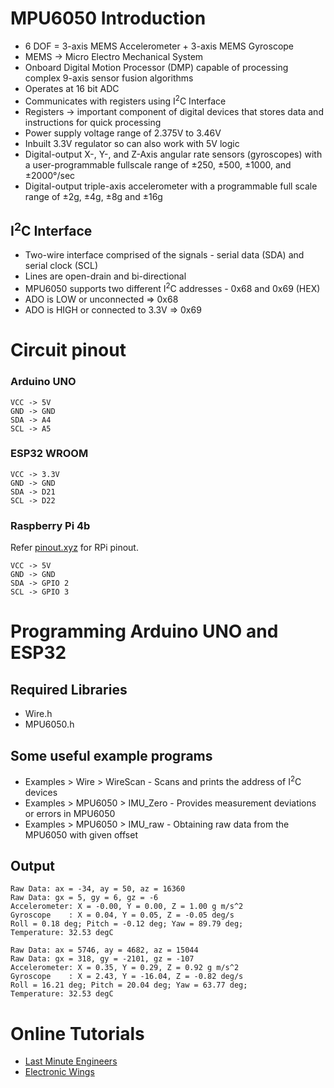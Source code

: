# MPU6050 Introduction
- 6 DOF = 3-axis MEMS Accelerometer + 3-axis MEMS Gyroscope
- MEMS -> Micro Electro Mechanical System
- Onboard Digital Motion Processor (DMP) capable of processing complex 9-axis sensor fusion algorithms
- Operates at 16 bit ADC
- Communicates with registers using I<sup>2</sup>C Interface
- Registers -> important component of digital devices that stores data and instructions for quick processing
- Power supply voltage range of 2.375V to 3.46V
- Inbuilt 3.3V regulator so can also work with 5V logic
- Digital-output X-, Y-, and Z-Axis angular rate sensors (gyroscopes) with a user-programmable fullscale range of ±250, ±500, ±1000, and ±2000°/sec
- Digital-output triple-axis accelerometer with a programmable full scale range of ±2g, ±4g, ±8g and ±16g

## I<sup>2</sup>C Interface
- Two-wire interface comprised of the signals - serial data (SDA) and serial clock (SCL)
- Lines are open-drain and bi-directional
- MPU6050 supports two different I<sup>2</sup>C addresses - 0x68 and 0x69 (HEX)
- ADO is LOW or unconnected => 0x68
- ADO is HIGH or connected to 3.3V => 0x69

# Circuit pinout
### Arduino UNO
```
VCC -> 5V
GND -> GND
SDA -> A4
SCL -> A5
```

### ESP32 WROOM
```
VCC -> 3.3V
GND -> GND
SDA -> D21
SCL -> D22
```

### Raspberry Pi 4b
Refer [pinout.xyz](https://pinout.xyz/) for RPi pinout.
```
VCC -> 5V
GND -> GND
SDA -> GPIO 2
SCL -> GPIO 3
```

# Programming Arduino UNO and ESP32

## Required Libraries
+ Wire.h
+ MPU6050.h

## Some useful example programs
- Examples > Wire > WireScan - Scans and prints the address of I<sup>2</sup>C devices
- Examples > MPU6050 > IMU_Zero - Provides measurement deviations or errors in MPU6050
- Examples > MPU6050 > IMU_raw - Obtaining raw data from the MPU6050 with given offset

## Output
```terminal
Raw Data: ax = -34, ay = 50, az = 16360
Raw Data: gx = 5, gy = 6, gz = -6
Accelerometer: X = -0.00, Y = 0.00, Z = 1.00 g m/s^2
Gyroscope    : X = 0.04, Y = 0.05, Z = -0.05 deg/s
Roll = 0.18 deg; Pitch = -0.12 deg; Yaw = 89.79 deg;
Temperature: 32.53 degC

Raw Data: ax = 5746, ay = 4682, az = 15044
Raw Data: gx = 318, gy = -2101, gz = -107
Accelerometer: X = 0.35, Y = 0.29, Z = 0.92 g m/s^2
Gyroscope    : X = 2.43, Y = -16.04, Z = -0.82 deg/s
Roll = 16.21 deg; Pitch = 20.04 deg; Yaw = 63.77 deg;
Temperature: 32.53 degC
```

# Online Tutorials
- [Last Minute Engineers](https://lastminuteengineers.com/mpu6050-accel-gyro-arduino-tutorial/)
- [Electronic Wings](https://www.electronicwings.com/sensors-modules/mpu6050-gyroscope-accelerometer-temperature-sensor-module)